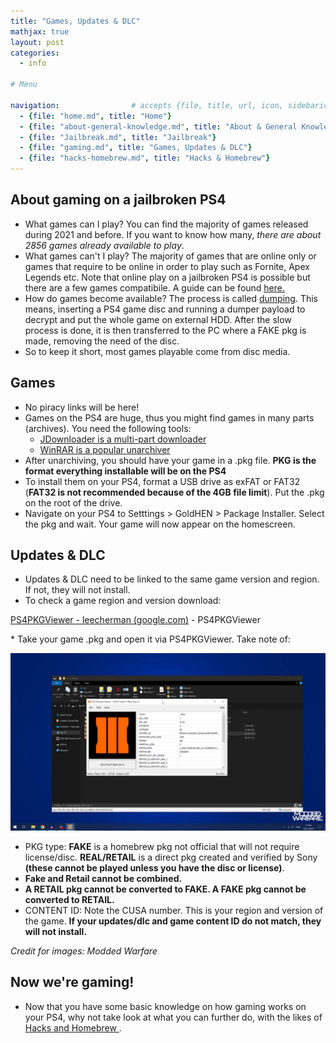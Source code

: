 ```yaml
---
title: "Games, Updates & DLC"
mathjax: true
layout: post
categories:
  - info

# Menu

navigation:                # accepts {file, title, url, icon, sidebaricon}
  - {file: "home.md", title: "Home"}
  - {file: "about-general-knowledge.md", title: "About & General Knowledge"}
  - {file: "Jailbreak.md", title: "Jailbreak"}
  - {file: "gaming.md", title: "Games, Updates & DLC"}
  - {file: "hacks-homebrew.md", title: "Hacks & Homebrew"}
---
```



## About gaming on a jailbroken PS4

* What games can I play? You can find the majority of games released during 2021 and before. If you want to know how many, *there are about 2856 games already available to play*.
* What games can't I play? The majority of games that are online only or games that require to be online in order to play such as Fornite, Apex Legends etc. Note that online play on a jailbroken PS4 is possible but there are a few games compatibile. A guide can be found
[here.](onlineplay.md)
* How do games become available? The process is called 
[dumping](dumping.md). This means, inserting a PS4 game disc and running a dumper payload to decrypt and put the whole game on external HDD. After the slow process is done, it is then transferred to the PC where a FAKE pkg is made, removing the need of the disc.
* So to keep it short, most games playable come from disc media.


## Games

* No piracy links will be here!
* Games on the PS4 are huge, thus you might find games in many parts (archives). You need the following tools:
    * <a href="https://jdownloader.org/download/index"> JDownloader is a multi-part downloader</a>
    * <a href="https://www.win-rar.com/download.html?&amp;L=0"> WinRAR is a popular unarchiver</a>
* After unarchiving, you should have your game in a .pkg file. **PKG is the format everything installable will be on the PS4**
* To install them on your PS4, format a USB drive as exFAT or FAT32 (**FAT32 is not recommended because of the 4GB file limit**). Put the .pkg on the root of the drive.
* Navigate on your PS4 to Setttings > GoldHEN > Package Installer. Select the pkg and wait. Your game will now appear on the homescreen.

## Updates & DLC

* Updates & DLC need to be linked to the same game version and region. If not, they will not install.
* To check a game region and version download:
<p><a href="https://sites.google.com/site/theleecherman/ps4pkgviewer">PS4PKGViewer - leecherman (google.com)</a>&nbsp;- PS4PKGViewer</p>
* Take your game .pkg and open it via PS4PKGViewer. Take note of:

![PKG Viewer](/images/update.png)

* PKG type: **FAKE** is a homebrew pkg not official that will not require license/disc. **REAL/RETAIL** is a direct pkg created and verified by Sony **(these cannot be played unless you have the disc or license)**.
* **Fake and Retail cannot be combined.**
* **A RETAIL pkg cannot be converted to FAKE. A FAKE pkg cannot be converted to RETAIL.**
* CONTENT ID: Note the CUSA number. This is your region and version of the game. **If your updates/dlc and game content ID do not match, they will not install.**



*Credit for images: Modded Warfare*


## Now we're gaming!

 * Now that you have some basic knowledge on how gaming works on your PS4, why not take look at what you can further do, with the likes of <a href="https://florinsdistortedvision.github.io/orbisunjailed/hacks-homebrew/"> Hacks and Homebrew </a> .
